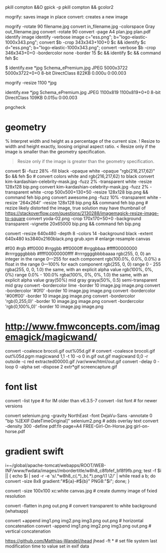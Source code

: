 pkill compton &&O gpick -p
pkill compton && gcolor2

mogrify: saves image in place
convert: creates a new image

mogrify -rotate 90 filename.jpg
convert in_filename.jpg  -colorspace Gray out_filename.jpg
convert -rotate 90
convert -page A4 plan.jpg plan.pdf
identify image
identify -verbose image
c="ess.png"; b="logo-elastic-1000x343.png"; convert $b -crop 343x343+100+0 $c && identify $c
d="ess.png"; b="logo-elastic-1000x343.png"; convert -verbose $b -crop 346x343+0+0 -bordercolor none -border 15 $c && identify $c && command feh $c


$ identify.exe *jpg
Schema_ePremium.jpg JPEG 5000x3722 5000x3722+0+0 8-bit DirectClass 822KB 0.000u 0:00.003

mogrify -resize 1100 *jpg

identify.exe *jpg
Schema_ePremium.jpg JPEG 1100x819 1100x819+0+0 8-bit DirectClass 109KB 0.015u 0:00.003



pngcheck


# geometry
% Interpret width and height as a percentage of the current size.
!  Resize to width and height exactly, loosing original aspect ratio.
< Resize only if the image is smaller than the geometry specification.
> Resize only if the image is greater than the geometry specification.


convert $i -fuzz 28% -fill black -opaque white -opaque "rgb(216,217,62)" $o && feh $o # convert colors white and rgb(216,217,62) to black
convert kim-kardashian-celebrity-mask.jpg -fuzz 2% -transparent white  -resize 128x128 bip.png
convert kim-kardashian-celebrity-mask.jpg -fuzz 2% -transparent white  -crop 500x500+130+50 -resize 128x128 bip.png && command feh bip.png
convert awesome.png -fuzz 10% -transparent white  -resize '264x264!' -resize 128x128 bip.png && command feh bip.png # rezize likely distorted the image, true solution may have thumbnail of https://stackoverflow.com/questions/2130288/imagemagick-resize-image-to-square
convert yoda-02.png -crop 170x170+50+0 -background transparent -vignette 20x65000 bip.png && command feh bip.png

convert -resize 640x480 -depth 8 -colors 14 -background black -extent 640x480 ks3840x2160black.png grub.xpm # enlarge resample canvas

#f00                      #rgb
#ff0000                   #rrggbb
#ff0000ff                 #rrggbbaa
#ffff00000000             #rrrrggggbbbb
#ffff00000000ffff         #rrrrggggbbbbaaaa
rgb(255, 0, 0)            an integer in the range 0—255 for each component
rgb(100.0%, 0.0%, 0.0%)   a float in the range 0—100% for each component
rgb(255, 0, 0)                 range 0 - 255
rgba(255, 0, 0, 1.0)           the same, with an explicit alpha value
rgb(100%, 0%, 0%)              range 0.0% - 100.0%
rgba(100%, 0%, 0%, 1.0)        the same, with an explicit alpha value
gray(50%)        mid gray
graya(50%, 0.5)  semi-transparent mid gray
convert -bordercolor lime -border 10 image.jpg image.png
convert -bordercolor '#0f0' -border 10 image.jpg image.png
convert -bordercolor '#00ff00' -border 10 image.jpg image.png
convert -bordercolor 'rgb(0,255,0)' -border 10 image.jpg image.png
convert -bordercolor 'rgb(0,100%,0)' -border 10 image.jpg image.png

# http://www.fmwconcepts.com/imagemagick/magicwand/


convert -coalesce brocoli.gif out%05d.gif # convert -coalesce brocoli.gif out%05d.pgm
magicwand 1,1 -t 10 -o 0 in.gif out.gif
magicwand 0,0 -r outside -c red extracted00000.gif /var/www/html/out.gif
convert -delay 0 -loop 0 -alpha set -dispose 2 extr*gif screencapture.gif

# font list
convert -list type       # for IM older than v6.3.5-7
convert -list font       # for newer versions

convert selenium.png -gravity NorthEast -font DejaVu-Sans -annotate 0 "bip %[EXIF:DateTimeOriginal]" selenium2.png # adds overlay text
convert -density 300 -define pdf:fit-page=A4 FREE-Girl-On-Horse.jpg girl-on-horse.pdf

# gradient swift
i=~/global/apache-tomcat/webapps/ROOT/WEB-INF/www/fwdata/images//mbordertitle/w8h8_c8fbfef_bf8f9fb.png; test -f $i || { echo $i | sed -r -e 's/.*w8h8_c(.*)_b(.*).png/\1 \2/' | while read a b; do convert -size 8x8 gradient:"#${a}-#${b}" PNG8:"$i"; done; }

convert -size 100x100 xc:white canvas.jpg # create dummy image of fxied resolution

convert -flatten in.png out.png # convert transparent to white background (whatsapp)


convert +append img1.png img2.png img3.png out.png # horizontal concatenation
convert -append img1.png img2.png img3.png out.png # vertical concatenation


https://github.com/Matthias-Wandel/jhead
jhead -ft * # set file system last modification time to value set in exif data
